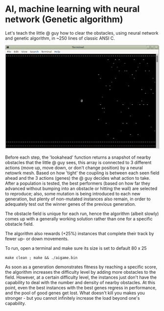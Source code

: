 # AI, machine learning with neural network (Genetic algorithm)

Let's teach the little @ guy how to clear the obstacles, using neural network and genetic algorithm, in ~250 lines of classic ANSI C.

![game](game.png)

Before each step, the 'lookahead' function returns a snapshot of nearby obstacles that the little @ guy sees, this array is connected to 3 different actions (move up, move down, or don't change position) by a neural netowrk mesh. Based on how 'tight' the coupling is between each seen field ahead and the 3 actions (genes) the @ guy decides what action to take.
After a population is tested, the best performers (based on how far they advanced without bumping into an obstacle or hitting the wall) are selected to reproduce; also, some mutation is being introduced to each new generation, but plenty of non-mutated instances also remain, in order to adequately test out the winner genes of the previous generation.

The obstacle field is unique for each run, hence the algorithm (albeit slowly) comes up with a generally working solution rather than one for a specific obstacle field.

The algorithm also rewards (+25%) instances that complete their track by fewer up- or down movements.

To run, open a terminal and make sure its size is set to default 80 x 25
```
make clean ; make && ./aigame.bin
```

As soon as a generation demonstrates fitness by reaching a specific score, the algorithm increases the difficulty level by adding more obstacles to the field. However, at a certain difficulty level, the instances just don't have the capability to deal with the number and density of nearby obstacles. At this point, even the best instances with the best genes regress in performance, and the pool of good genes get lost. What doesn't kill you makes you stronger - but you cannot infinitely increase the load beyond one's capability.

